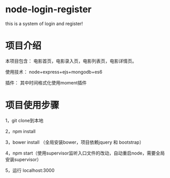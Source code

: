 # node-login-register
this is a  system of login and register!

# 项目介绍
本项目包含： 电影首页，电影录入页，电影列表页，电影详情页。

使用技术：
node+express+ejs+mongodb+es6

插件：
其中时间格式化使用moment插件

# 项目使用步骤
1，git clone到本地

2，npm install

3，bower install （全局安装bower，项目依赖jquery 和 bootstrap）

4，npm start（使用supervisor监听入口文件的改动，自动重启node，需要全局安装supervisor）

5，运行 localhost:3000

